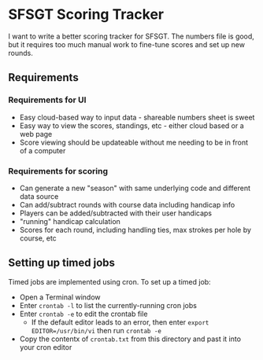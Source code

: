 # SFSGT Scoring Tracker

I want to write a better scoring tracker for SFSGT. The numbers file
is good, but it requires too much manual work to fine-tune scores and set up new rounds.

## Requirements

### Requirements for UI

* Easy cloud-based way to input data - shareable numbers sheet is sweet
* Easy way to view the scores, standings, etc - either cloud based or a web page
* Score viewing should be updateable without me needing to be in front of a computer

### Requirements for scoring

* Can generate a new "season" with same underlying code and different data source
* Can add/subtract rounds with course data including handicap info
* Players can be added/subtracted with their user handicaps
* "running" handicap calculation
* Scores for each round, including handling ties, max strokes per hole by course, etc

## Setting up timed jobs

Timed jobs are implemented using cron. To set up a timed job:

* Open a Terminal window
* Enter `crontab -l` to list the currently-running cron jobs
* Enter `crontab -e` to edit the crontab file
  * If the default editor leads to an error, then enter `export EDITOR=/usr/bin/vi` then run `crontab -e`
* Copy the contentx of `crontab.txt` from this directory and past it into your cron editor
